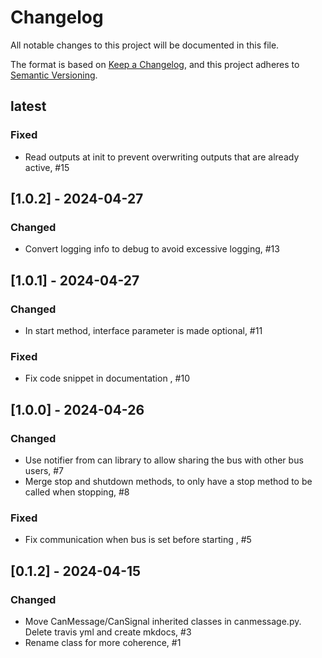 # Changelog

All notable changes to this project will be documented in this file.

The format is based on [Keep a Changelog](https://keepachangelog.com/en/1.0.0/),
and this project adheres to [Semantic Versioning](https://semver.org/spec/v2.0.0.html).


## latest
### Fixed
- Read outputs at init to prevent overwriting outputs that are already active, #15


## [1.0.2] - 2024-04-27
### Changed
- Convert logging info to debug to avoid excessive logging, #13


## [1.0.1] - 2024-04-27
### Changed
- In start method, interface parameter is made optional, #11

### Fixed
- Fix code snippet in documentation , #10


## [1.0.0] - 2024-04-26
### Changed
- Use notifier from can library to allow sharing the bus with other bus users, #7
- Merge stop and shutdown methods, to only have a stop method to be called when stopping, #8

### Fixed
- Fix communication when bus is set before starting , #5


## [0.1.2] - 2024-04-15
### Changed
- Move CanMessage/CanSignal inherited classes in canmessage.py. Delete travis yml and create mkdocs, #3
- Rename class for more coherence, #1

